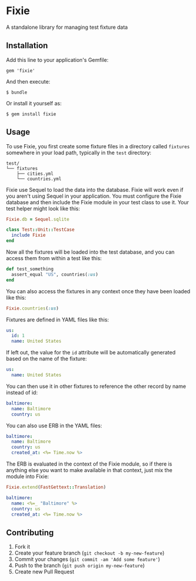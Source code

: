 # Fixie

A standalone library for managing test fixture data

## Installation

Add this line to your application's Gemfile:

    gem 'fixie'

And then execute:

    $ bundle

Or install it yourself as:

    $ gem install fixie

## Usage

To use Fixie, you first create some fixture files in a directory called `fixtures` somewhere in your load path, typically in the `test` directory:

    test/
    └── fixtures
        ├── cities.yml
        └── countries.yml

Fixie use Sequel to load the data into the database.  Fixie will work even if you aren't using Sequel in your application.  You must configure the Fixie database and then include the Fixie module in your test class to use it.  Your test helper might look like this:

``` ruby
Fixie.db = Sequel.sqlite

class Test::Unit::TestCase
  include Fixie
end
```

Now all the fixtures will be loaded into the test database, and you can access them from within a test like this:

``` ruby
def test_something
  assert_equal "US", countries(:us)
end
```

You can also access the fixtures in any context once they have been loaded like this:

``` ruby
Fixie.countries(:us)
```

Fixtures are defined in YAML files like this:

``` yaml
us:
  id: 1
  name: United States
```

If left out, the value for the `id` attribute will be automatically generated based on the name of the fixture:

``` yaml
us:
  name: United States
```

You can then use it in other fixtures to reference the other record by name instead of id:

``` yaml
baltimore:
  name: Baltimore
  country: us
```

You can also use ERB in the YAML files:

``` yaml
baltimore:
  name: Baltimore
  country: us
  created_at: <%= Time.now %>
```

The ERB is evaluated in the context of the Fixie module, so if there is anything else you want to make available in that context, just mix the module into Fixie:

``` ruby
Fixie.extend(FastGettext::Translation)
```

``` yaml
baltimore:
  name: <%=_ "Baltimore" %>
  country: us
  created_at: <%= Time.now %>
```

## Contributing

1. Fork it
2. Create your feature branch (`git checkout -b my-new-feature`)
3. Commit your changes (`git commit -am 'Add some feature'`)
4. Push to the branch (`git push origin my-new-feature`)
5. Create new Pull Request

